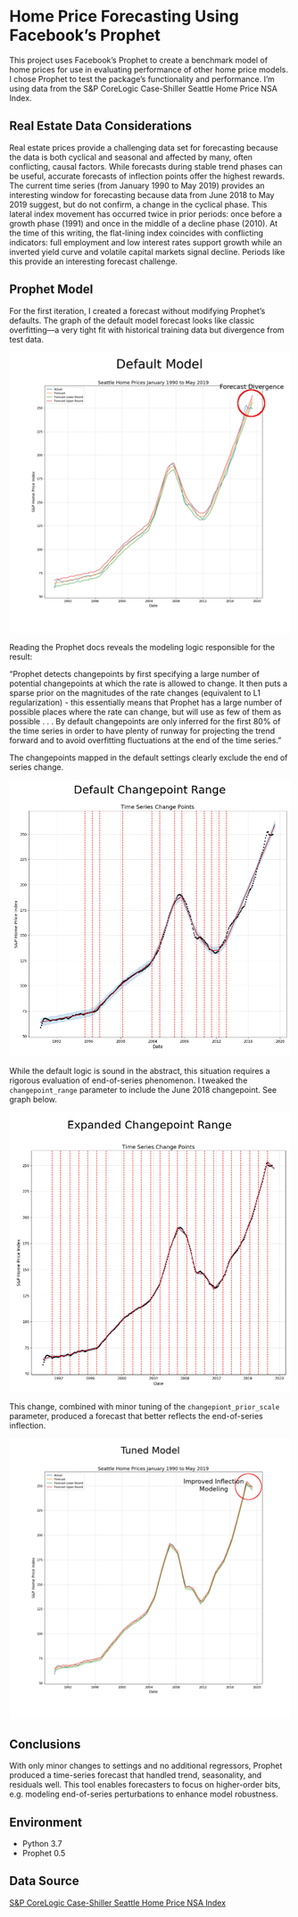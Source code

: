 Home Price Forecasting Using Facebook’s Prophet
=====================================

This project uses Facebook’s Prophet to create a benchmark model of home prices for use in evaluating performance of other home price models. I chose Prophet to test the package’s functionality and performance. I’m using data from the S&P CoreLogic Case-Shiller Seattle Home Price NSA Index.

Real Estate Data Considerations
---------------------------------------

Real estate prices provide a challenging data set for forecasting because the data is both cyclical and seasonal and affected by many, often conflicting, causal factors. While forecasts during stable trend phases can be useful, accurate forecasts of inflection points offer the highest rewards. The current time series (from January 1990 to May 2019) provides an interesting window for forecasting because data from June 2018 to May 2019 suggest, but do not confirm, a change in the cyclical phase. This lateral index movement has occurred twice in prior periods: once before a growth phase (1991) and once in the middle of a decline phase (2010). At the time of this writing, the flat-lining index coincides with conflicting indicators: full employment and low interest rates support growth while an inverted yield curve and volatile capital markets signal decline. Periods like this provide an interesting forecast challenge.

Prophet Model
------------------

For the first iteration, I created a forecast without modifying Prophet’s defaults. The graph of the default model forecast looks like classic overfitting—a very tight fit with historical training data but divergence from test data.

![](https://github.com/RobertSappington/home-prices/blob/master/plots/ForecastGraphDefaultAnnotated.png)

Reading the Prophet docs reveals the modeling logic responsible for the result:

“Prophet detects changepoints by first specifying a large number of potential changepoints at which the rate is allowed to change. It then puts a sparse prior on the magnitudes of the rate changes (equivalent to L1 regularization) - this essentially means that Prophet has a large number of possible places where the rate can change, but will use as few of them as possible . . . By default changepoints are only inferred for the first 80% of the time series in order to have plenty of runway for projecting the trend forward and to avoid overfitting fluctuations at the end of the time series.”

The changepoints mapped in the default settings clearly exclude the end of series change.

![](https://github.com/RobertSappington/home-prices/blob/master/plots/ChangePointGraphDefaultAnnotated.png)

While the default logic is sound in the abstract, this situation requires a rigorous evaluation of end-of-series phenomenon. I tweaked the `changepoint_range` parameter to include the June 2018 changepoint. See graph below.

![](https://github.com/RobertSappington/home-prices/blob/master/plots/ChangePointGraphTunedAnnotated.png)

This change, combined with minor tuning of the `changepiont_prior_scale` parameter, produced a forecast that better reflects the end-of-series inflection.

![](https://github.com/RobertSappington/home-prices/blob/master/plots/ForecastGraphTunedAnnotated.png)

Conclusions
---------------

With only minor changes to settings and no additional regressors, Prophet produced a time-series forecast that handled trend, seasonality, and residuals well. This tool enables forecasters to focus on higher-order bits, e.g. modeling end-of-series perturbations to enhance model robustness.

Environment
----------------
- Python 3.7
- Prophet 0.5

Data Source
---------------
[S&P CoreLogic Case-Shiller Seattle Home Price NSA Index](https://us.spindices.com/indices/real-estate/sp-corelogic-case-shiller-seattle-home-price-nsa-index)
